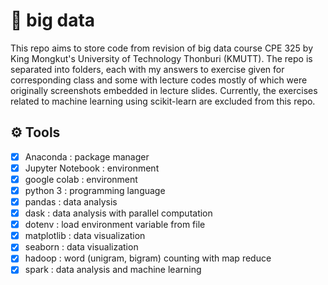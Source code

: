 # 🔖 big data
This repo aims to store code from revision of big data course CPE 325 by King Mongkut's University of Technology Thonburi (KMUTT). 
The repo is separated into folders, each with my answers to exercise given for corresponding class and some with lecture codes mostly of which were originally 
screenshots embedded in lecture slides. Currently, the exercises related to machine learning using scikit-learn are excluded from this repo.

## ⚙️ Tools
- [x] Anaconda : package manager
- [x] Jupyter Notebook : environment
- [x] google colab : environment
- [x] python 3 : programming language
- [x] pandas : data analysis
- [x] dask : data analysis with parallel computation
- [x] dotenv : load environment variable from file
- [x] matplotlib : data visualization
- [x] seaborn : data visualization
- [x] hadoop : word (unigram, bigram) counting with map reduce
- [x] spark : data analysis and machine learning
